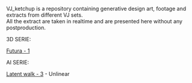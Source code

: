 VJ_ketchup is a repository containing generative design art, footage and extracts from different VJ sets. <br/>
All the extract are taken in realtime and are presented here without any postproduction.

3D SERIE:

[Futura - 1](https://github.com/MarcelloAmmendolia/VJ_FUTURA-1)

AI SERIE: <br/>

[Latent walk - 3](https://github.com/MarcelloAmmendolia/VJ_Latent_walk_3) - Unlinear

